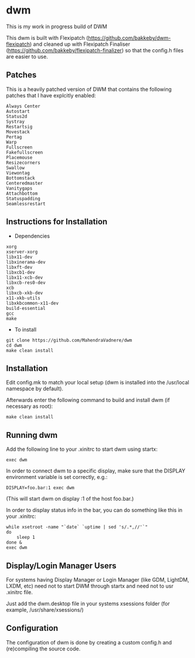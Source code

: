 # dwm
This is my work in progress build of DWM

This dwm is built with Flexipatch (<https://github.com/bakkeby/dwm-flexipatch>) and cleaned up with Flexipatch Finaliser (<https://github.com/bakkeby/flexipatch-finalizer>) so that the config.h files are easier to use.

Patches
-------
This is a heavily patched version of DWM that contains the following patches that I have explcitly enabled:

```
Always Center
Autostart
Status2d
Systray
Restartsig
Movestack
Pertag
Warp
Fullscreen
Fakefullscreen
Placemouse
Resizecorners
Swallow
Viewontag
Bottomstack
Centeredmaster
Vanitygaps
Attachbottom
Statuspadding
Seamlessrestart
```

Instructions for Installation
-----------------------------
* Dependencies

```
xorg
xserver-xorg
libx11-dev
libxinerama-dev
libxft-dev
libxcb1-dev
libx11-xcb-dev
libxcb-res0-dev
xcb
libxcb-xkb-dev
x11-xkb-utils
libxkbcommon-x11-dev
build-essential
gcc
make
```

* To install

```
git clone https://github.com/MahendraVadnere/dwm
cd dwm
make clean install
```

Installation
------------
Edit config.mk to match your local setup (dwm is installed into
the /usr/local namespace by default).

Afterwards enter the following command to build and install dwm (if
necessary as root):

    make clean install


Running dwm
-----------
Add the following line to your .xinitrc to start dwm using startx:

    exec dwm

In order to connect dwm to a specific display, make sure that
the DISPLAY environment variable is set correctly, e.g.:

    DISPLAY=foo.bar:1 exec dwm

(This will start dwm on display :1 of the host foo.bar.)

In order to display status info in the bar, you can do something
like this in your .xinitrc:

    while xsetroot -name "`date` `uptime | sed 's/.*,//'`"
    do
    	sleep 1
    done &
    exec dwm

Display/Login Manager Users
---------------------------
For systems having Display Manager or Login Manager (like GDM,
LightDM, LXDM, etc) need not to start DWM through startx and
need not to usr .xinitrc file.

Just add the dwm.desktop file in your systems xsessions
folder (for example, /usr/share/xsessions/)

Configuration
-------------
The configuration of dwm is done by creating a custom config.h
and (re)compiling the source code.

